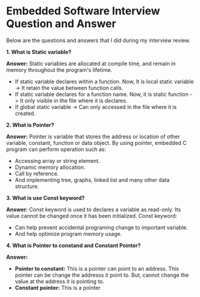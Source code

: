 # Embedded Software Interview Question and Answer
Below are the questions and answers that I did during my interview review.

**1. What is Static variable?**

**Answer:** Static variables are allocated at compile time, and remain in memory throughout the program's lifetime. 
- If static variable declares within a function. Now, It is local static variable -> It retain the value between function calls.
- If static variable declares for a function name. Now, it is static function -> It only visible in the file where it is declares.
- If global static variable -> Can only accessed in the file where it is created.

**2. What is Pointer?**

**Answer:** Pointer is variable that stores the address or location of other variable, constant, function or data object. 
By using pointer, embedded C program can perform operation such as:
- Accessing array or string element. 
- Dynamic memory allocation. 
- Call by reference.
- And implementing tree, graphs, linked list and many other data structure. 

**3. What is use Const keyword?**

**Answer:** Const keyword is used to declares a variable as read-only. Its value cannot be changed once it has been initialized. 
Const keyword:
- Can help prevent accidental programing change to important variable. 
- And help optimize program memory usage.

**4. What is Pointer to constand and Constant Pointer?**

**Answer:**
- **Pointer to constant:** This is a pointer can point to an address. This pointer can be change the addresss it point to. But, cannot change the value at the address it is pointing to. 
- **Constant pointer:** This is a pointer 
